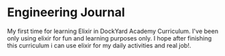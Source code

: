 # Engineering Journal

My first time for learning Elixir in DockYard Academy Curriculum. I've been only using elixir for fun and learning purposes only. I hope after finishing this curriculum i can use elixir for my daily activities and real job!.
